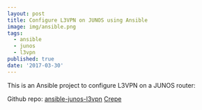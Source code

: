 ```yaml
---
layout: post
title: Configure L3VPN on JUNOS using Ansible
image: img/ansible.png
tags:
  - ansible
  - junos
  - l3vpn
published: true
date: '2017-03-30'
---
```


This is an Ansible project to configure L3VPN on a JUNOS router:

Github repo: 
[ansible-junos-l3vpn]("https://github.com/vignitin/ansible-junos-l3vpn")
[Crepe](http://s3-media3.fl.yelpcdn.com/bphoto/cQ1Yoa75m2yUFFbY2xwuqw/348s.jpg)
